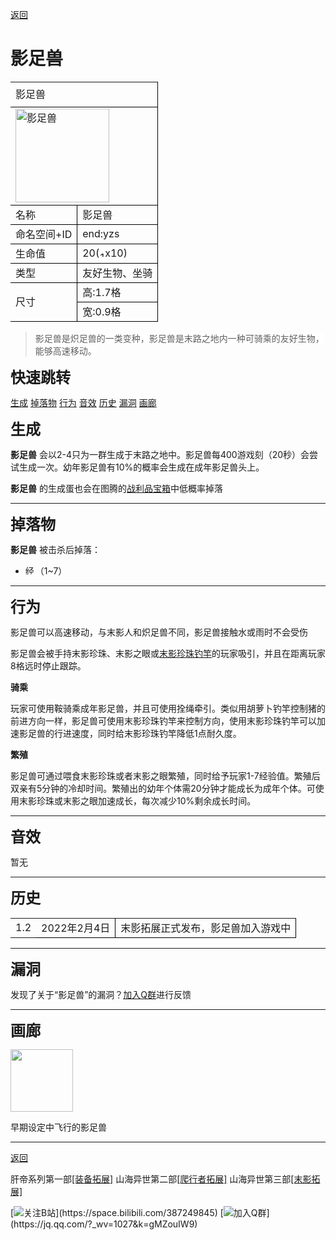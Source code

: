   <a class="back" href="javascript:history.back();">返回</a>

# <span id="jump">影足兽</span>

   <table width=-2 border="0" cellpadding="0" cellspacing="0" style='width:100%;border-collapse:collapse;table-layout:fixed;'>
   <col width=-2 span="4" style='width:-2;'/>
   <tr height="30" style='height:15.00pt;'>
    <td class="xl65" height="60" width=-2 colspan="4" rowspan="2" style='height:30.00pt;width=-2;border-right:.5pt solid windowtext;border-bottom:.5pt solid windowtext;' x:str>影足兽</td>
   </tr>
   <tr height="30" style='height:15.00pt;'/>
   <tr height="30" style='height:15.00pt;'>
    <td class="xl67" height="30" colspan="4" style='height:15.00pt;border-right:.5pt solid windowtext;border-bottom:.5pt solid windowtext;' x:str><img title="影足兽" width="150px" src="https://gitee.com/bluemarkstudio/shanhai/raw/master/end/entity/yzs.png" ></td></td>
   </tr>
   <tr height="30" style='height:15.00pt;'>
    <td class="xl68" height="30" colspan="2" style='height:15.00pt;border-right:.5pt solid windowtext;border-bottom:.5pt solid windowtext;' x:str>名称</td>
    <td class="xl70" colspan="2" style='border-right:.5pt solid windowtext;border-bottom:.5pt solid windowtext;' x:str>影足兽</td>
   </tr>
   <tr height="30" style='height:15.00pt;'>
    <td class="xl72" height="30" colspan="2" style='height:15.00pt;border-right:.5pt solid windowtext;border-bottom:.5pt solid windowtext;' x:str>命名空间+ID</td>
    <td class="xl74" colspan="2" style='border-right:.5pt solid windowtext;border-bottom:.5pt solid windowtext;' x:str>end:yzs</td>
   </tr>
   <tr height="30" style='height:15.00pt;'>
    <td class="xl68" height="30" colspan="2" style='height:15.00pt;border-right:.5pt solid windowtext;border-bottom:.5pt solid windowtext;' x:str>生命值</td>
    <td class="xl70" colspan="2" style='border-right:.5pt solid windowtext;border-bottom:.5pt solid windowtext;' x:str>20(<img width="9" title="10点生命值" src="https://gitee.com/bluemarkstudio/shanhai/raw/master/pic/xin.png" >x10)</td>
   </tr>
   <tr height="30" style='height:15.00pt;'>
    <td class="xl68" height="30" colspan="2" style='height:15.00pt;border-right:.5pt solid windowtext;border-bottom:.5pt solid windowtext;' x:str>类型</td>
    <td class="xl70" colspan="2" style='border-right:.5pt solid windowtext;border-bottom:.5pt solid windowtext;' x:str>友好生物、坐骑</td>
   </tr>
   <tr height="30" style='height:15.00pt;'>
    <td class="xl72" height="60" colspan="2" rowspan="2" style='height:30.00pt;border-right:.5pt solid windowtext;border-bottom:.5pt solid windowtext;' x:str>尺寸</td>
    <td class="xl74" colspan="2" style='border-right:.5pt solid windowtext;border-bottom:.5pt solid windowtext;' x:str>高:1.7格</td>
   </tr>
   <tr height="30" style='height:15.00pt;'>
    <td class="xl74" colspan="2" style='border-right:.5pt solid windowtext;border-bottom:.5pt solid windowtext;' x:str>宽:0.9格</td>
   </tr>
   <![if supportMisalignedColumns]>
    <tr width="0" style='display:none;'/>
   <![endif]>
  </table>

  
> <span style="background:#ffffff;">影足兽是炽足兽的一类变种，影足兽是末路之地内一种可骑乘的友好生物，能够高速移动。

<font size=5> __快速跳转__ </font>

[生成](#jump2)  [掉落物](#jump3)    [行为](#jump4)  [音效](#jump5)  [历史](#jump6)  [漏洞](#jump7)  [画廊](#jump8)

<font size=5><span id="jump2"> __生成__ </span></font>

__影足兽__ 会以2-4只为一群生成于末路之地中。影足兽每400游戏刻（20秒）会尝试生成一次。幼年影足兽有10%的概率会生成在成年影足兽头上。

__影足兽__ 的生成蛋也会在图腾的[战利品宝箱](浮魅魔影/方块/图腾宝箱)中低概率掉落

***

<font size=5><span id="jump3"> __掉落物__ </span></font>

__影足兽__ 被击杀后掉落：

* <img width="16" title="经验球" src="https://gitee.com/bluemarkstudio/shanhai/raw/master/pic/Experience_Orb.gif" >（1~7）

***

<font size=5><span id="jump4"> __行为__ </span></font>

影足兽可以高速移动，与末影人和炽足兽不同，影足兽接触水或雨时不会受伤

影足兽会被手持末影珍珠、末影之眼或[末影珍珠钓竿](浮魅魔影/物品/末影钓竿)的玩家吸引，并且在距离玩家8格远时停止跟踪。

__骑乘__

玩家可使用鞍骑乘成年影足兽，并且可使用拴绳牵引。类似用胡萝卜钓竿控制猪的前进方向一样，影足兽可使用末影珍珠钓竿来控制方向，使用末影珍珠钓竿可以加速影足兽的行进速度，同时给末影珍珠钓竿降低1点耐久度。

__繁殖__

影足兽可通过喂食末影珍珠或者末影之眼繁殖，同时给予玩家1-7经验值。繁殖后双亲有5分钟的冷却时间。繁殖出的幼年个体需20分钟才能成长为成年个体。可使用末影珍珠或末影之眼加速成长，每次减少10%剩余成长时间。

***

<font size=5><span id="jump5"> __音效__ </span></font>

暂无

***

<font size=5><span id="jump6"> __历史__ </span></font>

 <table width=-2 border="0" cellpadding="0" cellspacing="0" style='width=-2;border-collapse:collapse;table-layout:fixed;'>
   <col width=-2 span="8" style='width=-2;'/>
   <tr height="28" style='height:14.00pt;'>
    <td class="xl65" height="28" width=-2 style='height:14.00pt;width=-2;' x:num>1.2</td>
    <td class="xl66" width=-2 colspan="2" style='width=-2;border-right:.5pt solid windowtext;border-bottom:.5pt solid windowtext;' x:num="44620.">2022年2月4日</td>
    <td class="xl67" width=-2 colspan="5" style='width=-2;border-right:.5pt solid windowtext;border-bottom:.5pt solid windowtext;' x:str>末影拓展正式发布，影足兽加入游戏中</td>
   </tr>
   <![if supportMisalignedColumns]>
    <tr width="0" style='display:none;'/>
   <![endif]>
  </table>

***

<font size=5><span id="jump7"> __漏洞__ </span></font>

发现了关于“影足兽”的漏洞？[加入Q群](https://jq.qq.com/?_wv=1027&k=gMZouIW9)进行反馈

***

<font size=5><span id="jump8"> __画廊__ </span></font>

<img width="100px" src="https://gitee.com/bluemarkstudio/shanhai/raw/master/end/entity/yzss.png" >
<p>早期设定中飞行的影足兽</p>

***

<a class="back" href="javascript:history.back();">返回</a>


肝帝系列第一部[[装备拓展]](装备拓展)    山海异世第二部[[爬行者拓展]](爬行者拓展)    山海异世第三部[[末影拓展]](末影拓展)



[![关注B站](https://gitee.com/bluemarkstudio/shanhai/raw/master/logo/blbl.png"")](https://space.bilibili.com/387249845)
[![加入Q群](https://gitee.com/bluemarkstudio/shanhai/raw/master/logo/icon-qq1.png"")](https://jq.qq.com/?_wv=1027&k=gMZouIW9)